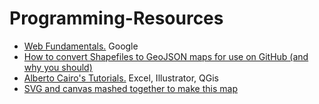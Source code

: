 # Programming-Resources
- [Web Fundamentals.](https://developers.google.com/web/fundamentals/) Google
- [How to convert Shapefiles to GeoJSON maps for use on GitHub (and why you should)](https://ben.balter.com/2013/06/26/how-to-convert-shapefiles-to-geojson-for-use-on-github/)
- [Alberto Cairo's Tutorials.](http://www.thefunctionalart.com/p/instructors-guide.html) Excel, Illustrator, QGis
- [SVG and canvas mashed together to make this map](https://roadtolarissa.com/hurricane/)
